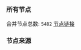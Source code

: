 ### 所有节点
合并节点总数: `5482`
[节点链接](https://github.com/rzhy1/33/raw/master/sub/sub_merge_base64.txt)

### 节点来源
